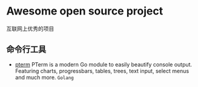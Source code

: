# Awesome open source project
互联网上优秀的项目


## 命令行工具
- [pterm](https://github.com/pterm/pterm)  PTerm is a modern Go module to easily beautify console output. Featuring charts, progressbars, tables, trees, text input, select menus and much more. `Golang`


